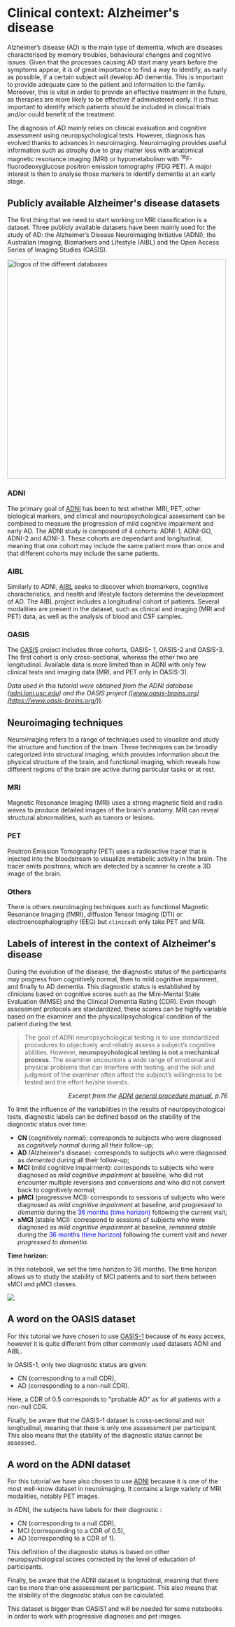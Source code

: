 # Clinical context: Alzheimer's disease

Alzheimer’s disease (AD) is the main type of dementia, which are diseases characterised by memory troubles, behavioural changes and cognitive issues. Given that the processes causing AD start many years before the symptoms appear, it is of great importance to find a way to identify, as early as possible, if a certain subject will develop AD dementia. This is important to provide adequate care to the patient and information to the family. Moreover, this is vital in order to provide an effective treatment in the future, as therapies are more likely to be effective if administered early. It is thus important to identify which patients should be included in clinical trials and/or could benefit of the treatment.

The diagnosis of AD mainly relies on clinical evaluation and cognitive assessment using neuropsychological tests. However, diagnosis has evolved thanks to advances in neuroimaging. Neuroimaging provides useful information such as atrophy due to gray matter loss with anatomical magnetic resonance imaging (MRI) or hypometabolism with <sup>18</sup>F-fluorodeoxyglucose positron emission tomography (FDG PET). A major interest is then to analyse those markers to identify dementia at an early stage.

## Publicly available Alzheimer's disease datasets

The first thing that we need to start working on MRI classification is a dataset. Three publicly available datasets have been mainly used for the study of AD: the Alzheimer’s Disease Neuroimaging Initiative (ADNI), the Australian Imaging, Biomarkers and Lifestyle (AIBL) and the Open Access Series of Imaging Studies (OASIS).

<img src="../../images/logo_datasets.png" style="width: 500px;" alt="logos of the different databases" class="center">


### ADNI
The primary goal of [ADNI](http://adni.loni.usc.edu/) has been to test whether MRI, PET, other biological markers, and clinical and neuropsychological assessment can be combined to measure the progression of mild cognitive impairment and early AD. The ADNI study is composed of 4 cohorts: ADNI-1, ADNI-GO, ADNI-2 and ADNI-3. These cohorts are dependant and longitudinal, meaning that one cohort may include the same patient more than once and that different cohorts may include the same patients.


### AIBL
Similarly to ADNI, [AIBL](https://aibl.csiro.au/adni/index.html) seeks to discover which biomarkers, cognitive characteristics, and health and lifestyle factors determine the development of AD. The AIBL project includes a longitudinal cohort of patients. Several modalities are present in the dataset, such as clinical and imaging (MRI and PET) data, as well as the analysis of blood and CSF samples.

### OASIS
The [OASIS](https://www.oasis-brains.org/) project includes three cohorts, OASIS- 1, OASIS-2 and OASIS-3. The first cohort is only cross-sectional, whereas the other two are longitudinal. Available data is more limited than in ADNI with only few clinical tests and imaging data (MRI, and PET only in OASIS-3).

*Data  used  in this  tutorial  were  obtained  from  the  ADNI  database ([adni.loni.usc.edu](http://adni.loni.usc.edu/)) and the OASIS project ([www.oasis-brains.org](https://www.oasis-brains.org/)).*

## Neuroimaging techniques

Neuroimaging refers to a range of techniques used to visualize and study the structure and function of the brain. These techniques can be broadly categorized into structural imaging, which provides information about the physical structure of the brain, and functional imaging, which reveals how different regions of the brain are active during particular tasks or at rest.


### MRI 
Magnetic Resonance Imaging (MRI) uses a strong magnetic field and radio waves to produce detailed images of the brain's anatomy. MRI can reveal structural abnormalities, such as tumors or lesions.

### PET 
Positron Emission Tomography (PET) uses a radioactive tracer that is injected into the bloodstream to visualize metabolic activity in the brain. The tracer emits positrons, which are detected by a scanner to create a 3D image of the brain. 

### Others
There is others neuroimaging techniques such as functional Magnetic Resonance Imaging (fMRI), diffusion Tensor Imaging (DTI) or electroencephalography (EEG) but `clinicadl` only take PET and MRI.



## Labels of interest in the context of Alzheimer's disease

During the evolution of the disease, the diagnostic status of the participants may progress from cognitively normal, then to mild cognitive impairment, and finally to AD dementia. This diagnostic status is established by clinicians based on cognitive scores such as the Mini-Mental State Evaluation (MMSE) and the Clinical Dementia Rating (CDR). Even though assessment protocols are standardized, these scores can be highly variable based on the examiner and the physical/psychological condition of the patient during the test.

> The goal of ADNI neuropsychological testing is to use standardized procedures to objectively and reliably assess a subject’s cognitive abilities.  However, **neuropsychological testing is not a mechanical process**. The examiner encounters a wide range of emotional and physical problems that can interfere with testing, and the skill and judgment of the examiner often affect the subject’s willingness to be tested and the effort he/she invests.

<i><div style="text-align: right"> Excerpt from the <a href="http://adni.loni.usc.edu/wp-content/uploads/2010/09/ADNI_GeneralProceduresManual.pdf">ADNI general procedure manual</a>, p.76 </div></i>

To limit the influence of the variabilities in the results of neuropsychological tests, diagnostic labels can be defined based on the stability of the diagnostic status over time:
- **CN** (cognitively normal): corresponds to subjects who were diagnosed as _cognitively normal_ during all their follow-up;
- **AD** (Alzheimer's disease): corresponds to subjects who were diagnosed as _demented_ during all their follow-up;
- **MCI** (mild cognitive impairment): corresponds to subjects who were diagnosed as _mild cognitive impairment_ at baseline, who did not encounter multiple reversions and conversions and who did not convert back to cognitively normal;
- **pMCI** (progressive MCI): corresponds to sessions of subjects who were diagnosed as _mild cognitive impairment_ at baseline, and _progressed to dementia_ during the <font color='blue'> 36 months (time horizon)</font> following the current visit;
- **sMCI** (stable MCI): correspond to sessions of subjects who were diagnosed as _mild cognitive impairment_ at baseline, _remained stable_ during the <font color='blue'> 36 months (time horizon)</font> following the current visit and _never progressed to dementia_.

<div class="alert alert-block alert-info">
<b>Time horizon:</b><p>
    In this notebook, we set the time horizon to 36 months.
    The time horizon allows us to study the stability of MCI patients and to sort them between sMCI and pMCI classes.</p>
    <img src="../../images/MCI_stability.png">
</div>

## A word on the OASIS dataset

For this tutorial we have chosen to use [OASIS-1](https://www.oasis-brains.org/) because of its easy access, however it is quite different from other commonly used datasets ADNI and AIBL.

In OASIS-1, only two diagnostic status are given:
- CN (corresponding to a null CDR),
- AD (corresponding to a non-null CDR).

Here, a CDR of 0.5 corresponds to "probable AD" as for all patients with a non-null CDR.

Finally, be aware that the OASIS-1 dataset is cross-sectional and not longitudinal, meaning that there is only one asssessment per participant. This also means that the stability of the diagnostic status cannot be assessed.



## A word on the ADNI dataset

For this tutorial we have also chosen to use [ADNI](http://adni.loni.usc.edu/) because it is one of the most well-know dataset in neuroimaging. It contains a large variety of MRI modalities, notably PET images.

In ADNI, the subjects have labels for their diagnostic :
- CN (corresponding to a null CDR),
- MCI (corresponding to a CDR of 0.5),
- AD (corresponding to a CDR of 1).

This definition of the diagnostic status is based on other neuropsychological scores corrected by the level of education of participants. 

Finally, be aware that the ADNI dataset is longitudinal, meaning that there can be more than one asssessment per participant. This also means that the stability of the diagnostic status can be calculated.

This dataset is bigger than OASIS1 and will be needed for some notebooks in order to work with progressive diagnoses and pet images. 
